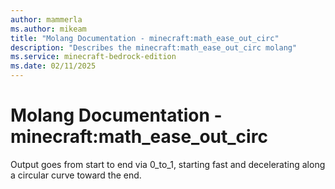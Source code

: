 ```yaml
---
author: mammerla
ms.author: mikeam
title: "Molang Documentation - minecraft:math_ease_out_circ"
description: "Describes the minecraft:math_ease_out_circ molang"
ms.service: minecraft-bedrock-edition
ms.date: 02/11/2025 
---
```


# Molang Documentation - minecraft:math_ease_out_circ

Output goes from start to end via 0_to_1, starting fast and decelerating along a circular curve toward the end.
